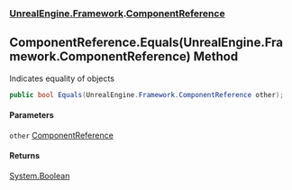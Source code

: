 ### [UnrealEngine.Framework](./UnrealEngine-Framework.md 'UnrealEngine.Framework').[ComponentReference](./ComponentReference.md 'UnrealEngine.Framework.ComponentReference')
## ComponentReference.Equals(UnrealEngine.Framework.ComponentReference) Method
Indicates equality of objects  
```csharp
public bool Equals(UnrealEngine.Framework.ComponentReference other);
```
#### Parameters
<a name='UnrealEngine-Framework-ComponentReference-Equals(UnrealEngine-Framework-ComponentReference)-other'></a>
`other` [ComponentReference](./ComponentReference.md 'UnrealEngine.Framework.ComponentReference')  
  
#### Returns
[System.Boolean](https://docs.microsoft.com/en-us/dotnet/api/System.Boolean 'System.Boolean')  
